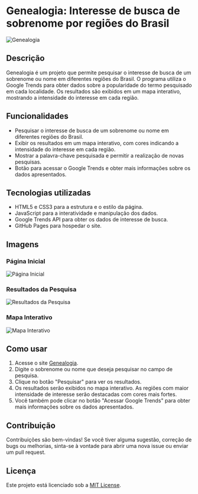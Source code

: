 # Genealogia: Interesse de busca de sobrenome por regiões do Brasil

![Genealogia](images/genealogia.png)

## Descrição
Genealogia é um projeto que permite pesquisar o interesse de busca de um sobrenome ou nome em diferentes regiões do Brasil. O programa utiliza o Google Trends para obter dados sobre a popularidade do termo pesquisado em cada localidade. Os resultados são exibidos em um mapa interativo, mostrando a intensidade do interesse em cada região.

## Funcionalidades
- Pesquisar o interesse de busca de um sobrenome ou nome em diferentes regiões do Brasil.
- Exibir os resultados em um mapa interativo, com cores indicando a intensidade do interesse em cada região.
- Mostrar a palavra-chave pesquisada e permitir a realização de novas pesquisas.
- Botão para acessar o Google Trends e obter mais informações sobre os dados apresentados.

## Tecnologias utilizadas
- HTML5 e CSS3 para a estrutura e o estilo da página.
- JavaScript para a interatividade e manipulação dos dados.
- Google Trends API para obter os dados de interesse de busca.
- GitHub Pages para hospedar o site.

## Imagens

### Página Inicial
![Página Inicial](images/pagina-inicial.png)

### Resultados da Pesquisa
![Resultados da Pesquisa](images/resultados-pesquisa.png)

### Mapa Interativo
![Mapa Interativo](images/mapa-interativo.png)

## Como usar
1. Acesse o site [Genealogia](https://seu-site-aqui.com).
2. Digite o sobrenome ou nome que deseja pesquisar no campo de pesquisa.
3. Clique no botão "Pesquisar" para ver os resultados.
4. Os resultados serão exibidos no mapa interativo. As regiões com maior intensidade de interesse serão destacadas com cores mais fortes.
5. Você também pode clicar no botão "Acessar Google Trends" para obter mais informações sobre os dados apresentados.

## Contribuição
Contribuições são bem-vindas! Se você tiver alguma sugestão, correção de bugs ou melhorias, sinta-se à vontade para abrir uma nova issue ou enviar um pull request.

## Licença
Este projeto está licenciado sob a [MIT License](LICENSE).

